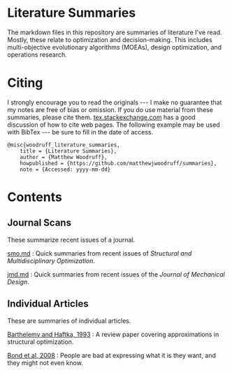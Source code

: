 # Literature Summaries

The markdown files in this repository are summaries of literature I've read.
    Mostly, these relate to optimization and decision-making.
    This includes multi-objective evolutionary algorithms (MOEAs), design optimization, and operations research.

# Citing

I strongly encourage you to read the originals --- I make no guarantee that my notes are free of bias or omission.
If you do use material from these summaries, please cite them.  [tex.stackexchange.com](http://tex.stackexchange.com/questions/3587/how-can-i-use-bibtex-to-cite-a-web-page)
has a good discussion of how to cite web pages.  The following example may be used with BibTex --- be sure to fill in the date of access.

```
@misc{woodruff_literature_summaries,
    title = {Literature Summaries},
    author = {Matthew Woodruff},
    howpublished = {https://github.com/matthewjwoodruff/summaries},
    note = {Accessed: yyyy-mm-dd}
```

# Contents

## Journal Scans

These summarize recent issues of a journal.

[smo.md](summaries/smo.md)
: Quick summaries from recent issues of *Structural and Multidisciplinary Optimization*.

[jmd.md](summaries/jmd.md)
: Quick summaries from recent issues of the *Journal of Mechanical Design*.

## Individual Articles

These are summaries of individual articles.

[Barthelemy and Haftka, 1993](summaries/barthelemy_haftka_1993_approximation_concepts.md)
: A review paper covering approximations in structural optimization.

[Bond et al, 2008](summaries/bond_2008_generating_objectives.md)
: People are bad at expressing what it is they want, and they might not even know.

<!--
vim:ts=4:sw=4:expandtab
-->

